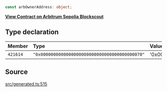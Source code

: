 ```ts
const arbOwnerAddress: object;
```

[**View Contract on Arbitrum Sepolia Blockscout**](https://sepolia-explorer.arbitrum.io/address/0x0000000000000000000000000000000000000070)

## Type declaration

| Member   | Type                                           | Value                                        |
| :------- | :--------------------------------------------- | :------------------------------------------- |
| `421614` | `"0x0000000000000000000000000000000000000070"` | '0x0000000000000000000000000000000000000070' |

## Source

[src/generated.ts:515](https://github.com/OffchainLabs/arbitrum-orbit-sdk/blob/efea61c53fc08d3a6a336315cc447bc7613aada5/src/generated.ts#L515)
